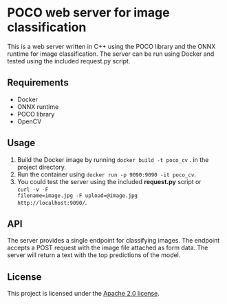 # POCO web server for image classification

This is a web server written in C++ using the POCO library and the ONNX runtime for image classification. The server can be run using Docker and tested using the included request.py script.

## Requirements
- Docker
- ONNX runtime
- POCO library
- OpenCV

## Usage
1. Build the Docker image by running `docker build -t poco_cv` . in the project directory.
2. Run the container using `docker run -p 9090:9090 -it poco_cv`.
3. You could test the server using the included **request.py** script or <br /> <code>curl -v -F filename=image.jpg -F upload=@image.jpg http://localhost:9090/</code>.

## API
The server provides a single endpoint for classifying images. The endpoint accepts a POST request with the image file attached as form data. The server will return a text with the top predictions of the model.


## License
This project is licensed under the [Apache 2.0 license](https://github.com/tema7707/poco-cv/blob/main/LICENSE).

